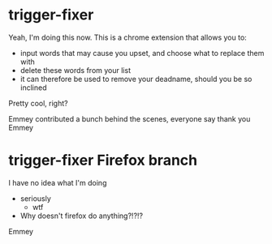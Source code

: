 # trigger-fixer

Yeah, I'm doing this now. This is a chrome extension that allows you to:
* input words that may cause you upset, and choose what to replace them with
* delete these words from your list
* it can therefore be used to remove your deadname, should you be so inclined

Pretty cool, right?

Emmey contributed a bunch behind the scenes, everyone say thank you Emmey

# trigger-fixer Firefox branch

I have no idea what I'm doing
* seriously
  * wtf
* Why doesn't firefox do anything?!?!?

Emmey
